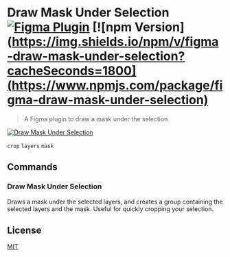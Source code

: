 # Draw Mask Under Selection [![Figma Plugin](https://img.shields.io/badge/figma-Draw%20Mask%20Under%20Selection-yellow?cacheSeconds=1800)](https://www.figma.com/c/plugin/806532458729477508/Draw-Mask-Under-Selection) [![npm Version](https://img.shields.io/npm/v/figma-draw-mask-under-selection?cacheSeconds=1800](https://www.npmjs.com/package/figma-draw-mask-under-selection)

> A Figma plugin to draw a mask under the selection

[![Draw Mask Under Selection](https://raw.githubusercontent.com/yuanqing/figma-plugins/master/packages/figma-draw-mask-under-selection/media/cover.png)](https://www.figma.com/c/plugin/806532458729477508/Draw-Mask-Under-Selection)

`crop` `layers` `mask`

## Commands

### Draw Mask Under Selection

Draws a mask under the selected layers, and creates a group containing the selected layers and the mask. Useful for quickly cropping your selection.

## License

[MIT](/LICENSE.md)
